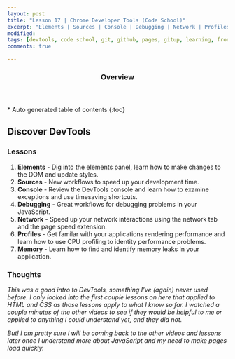 ```yaml
---
layout: post
title: "Lesson 17 | Chrome Developer Tools (Code School)"
excerpt: "Elements | Sources | Console | Debugging | Network | Profiles | Memory"
modified: 
tags: [devtools, code school, git, github, pages, gitup, learning, front end]
comments: true

---
```


<section id="table-of-contents" class="toc">
  <header>
    <h3>Overview</h3>
  </header>
<div id="drawer" markdown="1">
*  Auto generated table of contents
{:toc}
</div>
</section><!-- /#table-of-contents -->


## Discover DevTools

### Lessons

1. __Elements__ - Dig into the elements panel, learn how to make changes to the DOM and update styles.
2. __Sources__ - New workflows to speed up your development time.
3. __Console__ - Review the DevTools console and learn how to examine exceptions and use timesaving shortcuts.
4. __Debugging__ - Great workflows for debugging problems in your JavaScript.
5. __Network__ - Speed up your network interactions using the network tab and the page speed extension.
6. __Profiles__ - Get familar with your applications rendering performance and learn how to use CPU profiling to identity performance problems.
7. __Memory__ - Learn how to find and identify memory leaks in your application.

### Thoughts

_This was a good intro to DevTools, something I've (again) never used before. I only looked into the first couple lessons on here that applied to HTML and CSS as those lessons apply to what I know so far. I watched a couple minutes of the other videos to see if they would be helpful to me or applied to anything I could understand yet, and they did not._

_But! I am pretty sure I will be coming back to the other videos and lessons later once I understand more about JavaScript and my need to make pages load quickly._